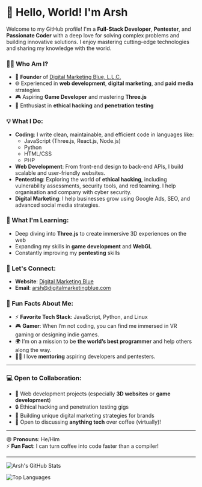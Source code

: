 # 👋 Hello, World! I'm Arsh

Welcome to my GitHub profile! I'm a **Full-Stack Developer**, **Pentester**, and **Passionate Coder** with a deep love for solving complex problems and building innovative solutions. I enjoy mastering cutting-edge technologies and sharing my knowledge with the world.

### 👨‍💻 Who Am I?
- 🏢 **Founder** of [Digital Marketing Blue, L.L.C.](https://digitalmarketingblue.com)
- 🌐 Experienced in **web development**, **digital marketing**, and **paid media** strategies
- 🎮 Aspiring **Game Developer** and mastering **Three.js**
- 🔐 Enthusiast in **ethical hacking** and **penetration testing**

### 💡 What I Do:
- **Coding**: I write clean, maintainable, and efficient code in languages like:
  - JavaScript (Three.js, React.js, Node.js)
  - Python
  - HTML/CSS
  - PHP
- **Web Development**: From front-end design to back-end APIs, I build scalable and user-friendly websites.
- **Pentesting**: Exploring the world of **ethical hacking**, including vulnerability assessments, security tools, and red teaming. I help organisation and company with cyber security.
- **Digital Marketing**: I help businesses grow using Google Ads, SEO, and advanced social media strategies.

### 🌱 What I'm Learning:
- Deep diving into **Three.js** to create immersive 3D experiences on the web
- Expanding my skills in **game development** and **WebGL**
- Constantly improving my **pentesting** skills

### 🔗 Let's Connect:
- **Website**: [Digital Marketing Blue](https://digitalmarketingblue.com)
- **Email**: [arsh@digitalmarketingblue.com](mailto:arsh@digitalmarketingblue.com)


### 💬 Fun Facts About Me:
- ⚡ **Favorite Tech Stack**: JavaScript, Python, and Linux
- 🎮 **Gamer**: When I’m not coding, you can find me immersed in VR gaming or designing indie games.
- 🌍 I’m on a mission to be **the world’s best programmer** and help others along the way.
- 🧑‍🏫 I love **mentoring** aspiring developers and pentesters.

---

### 💻 Open to Collaboration:
- 🔧 Web development projects (especially **3D websites** or **game development**)
- 🔒 Ethical hacking and penetration testing gigs
- 🎯 Building unique digital marketing strategies for brands
- 🌟 Open to discussing **anything tech** over coffee (virtually)!

---

😄 **Pronouns**: He/Him  
⚡ **Fun Fact**: I can turn coffee into code faster than a compiler!  

---

![Arsh's GitHub Stats](https://github-readme-stats.vercel.app/api?username=iamthearsh&show_icons=true&theme=radical)

![Top Languages](https://github-readme-stats.vercel.app/api/top-langs/?username=iamthearsh&layout=compact&theme=radical)

